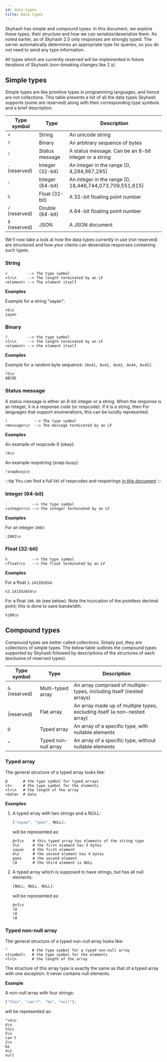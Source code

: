 ```yaml
---
id: data-types
title: Data types
---
```


Skyhash has simple and compound types. In this document, we explore these types, their structure
and how we can serialize/deserialize them. As noted earlier, as of Skyhash
2.0 only responses are strongly typed. The server automatically determines an appropriate type for queries, so you do not need to send any type information.

All types which are currently reserved will be implemented in future iterations of Skyhash (non-breaking
changes like 2.x).

## Simple types

Simple types are like primitive types in programming languages, and hence are not collections.
This table presents a list of all the data types Skyhash supports (some are reserved) along with
their corresponding type symbols and a brief description.

| Type symbol    | Type             | Description                                             |
| -------------- | ---------------- | ------------------------------------------------------- |
| `+`            | String           | An unicode string                                       |
| `?`            | Binary           | An arbitrary sequence of bytes                          |
| `!`            | Status message   | A status message. Can be an 8-bit integer or a string   |
| `.` (reserved) | Integer (32-bit) | An integer in the range [0, 4,294,967,295]              |
| `:`            | Integer (64-bit) | An integer in the range [0, 18,446,744,073,709,551,615] |
| `%`            | Float (32-bit)   | A 32-bit floating point number                          |
| `/` (reserved) | Double (64-bit)  | A 64-bit floating point number                          |
| `$` (reserved) | JSON             | A JSON document                                         |

We'll now take a look at how the data types currently in use (not reserved) are structured and how your clients can deserialize responses
containing such types.

### String

```
+         --> The type symbol
<l>\n     --> The length terminated by an LF
<element> --> The element itself
```

**Examples**

Example for a string "sayan":

```
+5\n
sayan
```

### Binary

```
?         --> the type symbol
<l>\n     --> the length terminated by an LF
<element> --> the element itself
```

**Examples**

Example for a random byte sequence: `[0x41, 0x42, 0x43, 0x44, 0x45]`:

```
?5\n
ABCDE
```

### Status message

A status message is either an 8-bit integer or a string. When the response
is an integer, it is a response code (or respcode). If it is a string, then
For languages
that support enumerations, this can be lucidly represented.

```
!            --> The type symbol
<message>\n  --> The message terminated by an LF
```

**Examples**

An example of respcode 0 (okay):

```
!0\n
```

An example respstring (snap-busy):

```
!snapbusy\n
```

:::tip
You can find a full list of respcodes and respstrings [in this document](response-codes)
:::

### Integer (64-bit)

```
:           --> the type symbol
<integer>\n --> the integer terminated by an LF
```

**Examples**

For an integer `2003`:

```
:2003\n
```

### Float (32-bit)

```
%           --> the type symbol
<float>\n   --> the float terminated by an LF
```

**Examples**

For a float `3.141592654`:

```
%3.141592654\n
```

For a float `100.00` (see below). Note the truncation of the pointless decimal point; this is done to save bandwidth.

```
%100\n
```

## Compound types

Compound types are better called collections. Simply put, they are collections of simple types. The below table outlines the compound types
supported by Skyhash followed by descriptions of the structures of each
(exclusive of reserved types).

| Type symbol    | Type                 | Description                                                               |
| -------------- | -------------------- | ------------------------------------------------------------------------- |
| `&` (reserved) | Multi-typed array    | An array comprised of multiple-types, including itself (nested arrays)    |
| `_` (reserved) | Flat array           | An array made up of multiple types, excluding itself (a non-nested array) |
| `@`            | Typed array          | An array of a specific type, with nullable elements                       |
| `^`            | Typed non-null array | An array of a specific type, without nullable elements                    |

### Typed array

The general structure of a typed array looks like:

```shell
@       # the type symbol for typed arrays
<t>     # the type symbol for the elements
<l>\n   # the length of the array
<data>  # data
```

**Examples**:

1. A typed array with two strings and a NULL:
   ```js
   ["sayan", "goes", NULL];
   ```
   will be represented as:
   ```shell
   @+3\n    # this typed array has elements of the string type
   5\n      # the first element has 5 bytes
   sayan    # the first element
   4\n      # the second element has 4 bytes
   goes     # the second element
   \0       # the third element is NULL
   ```
2. A typed array which is supposed to have strings, but has all null elements:
   ```js
   [NULL, NULL, NULL];
   ```
   will be represented as:
   ```
   @+3\n
   \0
   \0
   \0
   ```

### Typed non-null array

The general structure of a typed non-null array looks like:

```shell
^           # the type symbol for a typed non-null array
<tsymbol>   # the type symbol for the elements
<l>\n       # the length of the array
```

The structure of this array type is exactly the same as that of a typed array with one exception: it never contains
null elements.

**Example**

A non-null array with four strings:

```js
["this", "can't", "be", "null"];
```

will be represented as:

```
^+4\n
4\n
this
5\n
can't
2\n
be
4\n
null
```

